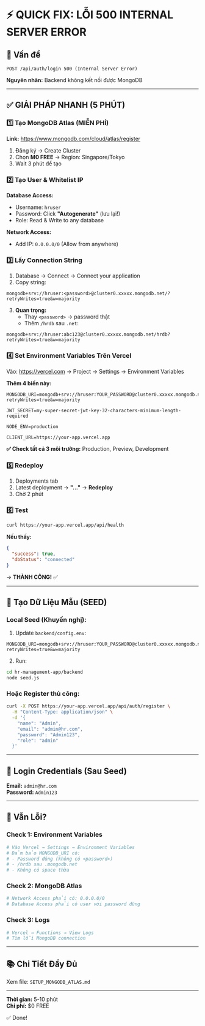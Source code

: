 # ⚡ QUICK FIX: LỖI 500 INTERNAL SERVER ERROR

## 🚨 Vấn đề
```
POST /api/auth/login 500 (Internal Server Error)
```

**Nguyên nhân:** Backend không kết nối được MongoDB

---

## ✅ GIẢI PHÁP NHANH (5 PHÚT)

### 1️⃣ Tạo MongoDB Atlas (MIỄN PHÍ)

**Link:** https://www.mongodb.com/cloud/atlas/register

1. Đăng ký → Create Cluster
2. Chọn **M0 FREE** → Region: Singapore/Tokyo
3. Wait 3 phút để tạo

### 2️⃣ Tạo User & Whitelist IP

**Database Access:**
- Username: `hruser`
- Password: Click **"Autogenerate"** (lưu lại!)
- Role: Read & Write to any database

**Network Access:**
- Add IP: `0.0.0.0/0` (Allow from anywhere)

### 3️⃣ Lấy Connection String

1. Database → Connect → Connect your application
2. Copy string:
```
mongodb+srv://hruser:<password>@cluster0.xxxxx.mongodb.net/?retryWrites=true&w=majority
```

3. **Quan trọng:** 
   - Thay `<password>` → password thật
   - Thêm `/hrdb` sau `.net`:
```
mongodb+srv://hruser:abc123@cluster0.xxxxx.mongodb.net/hrdb?retryWrites=true&w=majority
```

### 4️⃣ Set Environment Variables Trên Vercel

Vào: https://vercel.com → Project → Settings → Environment Variables

**Thêm 4 biến này:**

```env
MONGODB_URI=mongodb+srv://hruser:YOUR_PASSWORD@cluster0.xxxxx.mongodb.net/hrdb?retryWrites=true&w=majority

JWT_SECRET=my-super-secret-jwt-key-32-characters-minimum-length-required

NODE_ENV=production

CLIENT_URL=https://your-app.vercel.app
```

**✅ Check tất cả 3 môi trường:** Production, Preview, Development

### 5️⃣ Redeploy

1. Deployments tab
2. Latest deployment → **"..."** → **Redeploy**
3. Chờ 2 phút

### 6️⃣ Test

```bash
curl https://your-app.vercel.app/api/health
```

**Nếu thấy:**
```json
{
  "success": true,
  "dbStatus": "connected"
}
```

→ **THÀNH CÔNG!** ✅

---

## 🌱 Tạo Dữ Liệu Mẫu (SEED)

### Local Seed (Khuyến nghị):

1. Update `backend/config.env`:
```env
MONGODB_URI=mongodb+srv://hruser:YOUR_PASSWORD@cluster0.xxxxx.mongodb.net/hrdb?retryWrites=true&w=majority
```

2. Run:
```bash
cd hr-management-app/backend
node seed.js
```

### Hoặc Register thủ công:

```bash
curl -X POST https://your-app.vercel.app/api/auth/register \
  -H "Content-Type: application/json" \
  -d '{
    "name": "Admin",
    "email": "admin@hr.com",
    "password": "Admin123",
    "role": "admin"
  }'
```

---

## 🎯 Login Credentials (Sau Seed)

**Email:** `admin@hr.com`  
**Password:** `Admin123`

---

## 🐛 Vẫn Lỗi?

### Check 1: Environment Variables
```bash
# Vào Vercel → Settings → Environment Variables
# Đảm bảo MONGODB_URI có:
# - Password đúng (không có <password>)
# - /hrdb sau .mongodb.net
# - Không có space thừa
```

### Check 2: MongoDB Atlas
```bash
# Network Access phải có: 0.0.0.0/0
# Database Access phải có user với password đúng
```

### Check 3: Logs
```bash
# Vercel → Functions → View Logs
# Tìm lỗi MongoDB connection
```

---

## 📚 Chi Tiết Đầy Đủ

Xem file: `SETUP_MONGODB_ATLAS.md`

---

**Thời gian:** 5-10 phút  
**Chi phí:** $0 FREE

✅ Done!

